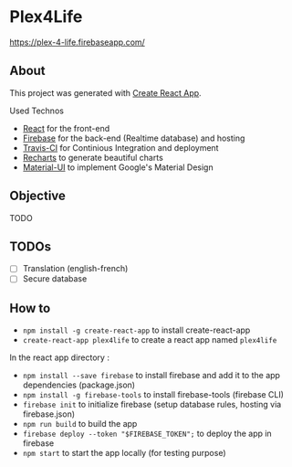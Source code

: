 # Plex4Life
https://plex-4-life.firebaseapp.com/

## About
This project was generated with [Create React App](https://facebook.github.io/react/docs/installation.html#creating-a-new-application).

Used Technos
- [React](https://facebook.github.io/react/) for the front-end
- [Firebase](https://firebase.google.com/) for the back-end (Realtime database) and hosting
- [Travis-CI](https://travis-ci.org/) for Continious Integration and deployment
- [Recharts](http://recharts.org) to generate beautiful charts
- [Material-UI](http://www.material-ui.com) to implement Google's Material Design

## Objective
TODO

## TODOs
- [ ] Translation (english-french)
- [ ] Secure database

## How to
* `npm install -g create-react-app` to install create-react-app
* `create-react-app plex4life` to create a react app named `plex4life`

In the react app directory : 
* `npm install --save firebase` to install firebase and add it to the app dependencies (package.json)
* `npm install -g firebase-tools` to install firebase-tools (firebase CLI)
* `firebase init` to initialize firebase (setup database rules, hosting via firebase.json)
* `npm run build` to build the app
* `firebase deploy --token "$FIREBASE_TOKEN";` to deploy the app in firebase
* `npm start` to start the app locally (for testing purpose)